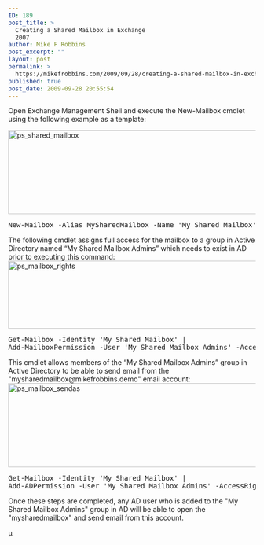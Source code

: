 ```yaml
---
ID: 189
post_title: >
  Creating a Shared Mailbox in Exchange
  2007
author: Mike F Robbins
post_excerpt: ""
layout: post
permalink: >
  https://mikefrobbins.com/2009/09/28/creating-a-shared-mailbox-in-exchange-2007/
published: true
post_date: 2009-09-28 20:55:54
---
```

Open Exchange Management Shell and execute the New-Mailbox cmdlet using the following example as a template:

<img class="alignnone size-full wp-image-191" title="ps_shared_mailbox" src="http://mikefrobbins.com/wp-content/uploads/2009/09/ps_shared_mailbox.jpg" alt="ps_shared_mailbox" width="600" height="171" />
<pre class="lang:ps decode:true ">New-Mailbox -Alias MySharedMailbox -Name 'My Shared Mailbox' -Database 'MAIL1\First Storage Group\Mailbox Database' -OrganizationalUnit 'mikefrobbins.demo/My OU/Users/Mailbox' -Shared -UserPrincipalName mysharedmailbox@mikefrobbins.demo</pre>
The following cmdlet assigns full access for the mailbox to a group in Active Directory named “My Shared Mailbox Admins” which needs to exist in AD prior to executing this command:

<img class="alignnone size-full wp-image-190" title="ps_mailbox_rights" src="http://mikefrobbins.com/wp-content/uploads/2009/09/ps_mailbox_rights.jpg" alt="ps_mailbox_rights" width="600" height="138" />
<pre class="lang:ps decode:true">Get-Mailbox -Identity 'My Shared Mailbox' |
Add-MailboxPermission -User 'My Shared Mailbox Admins' -AccessRights FullAccess</pre>
This cmdlet allows members of the “My Shared Mailbox Admins” group in Active Directory to be able to send email from the "mysharedmailbox@mikefrobbins.demo" email account:

<img class="alignnone size-full wp-image-192" title="ps_mailbox_sendas" src="http://mikefrobbins.com/wp-content/uploads/2009/09/ps_mailbox_sendas.jpg" alt="ps_mailbox_sendas" width="600" height="171" />
<pre class="lang:ps decode:true">Get-Mailbox -Identity 'My Shared Mailbox' |
Add-ADPermission -User 'My Shared Mailbox Admins' -AccessRights: ReadProperty, WriteProperty -Properties 'Personal Information' -ExtendedRights Send-As</pre>
Once these steps are completed, any AD user who is added to the "My Shared Mailbox Admins" group in AD will be able to open the "mysharedmailbox" and send email from this account.

µ
